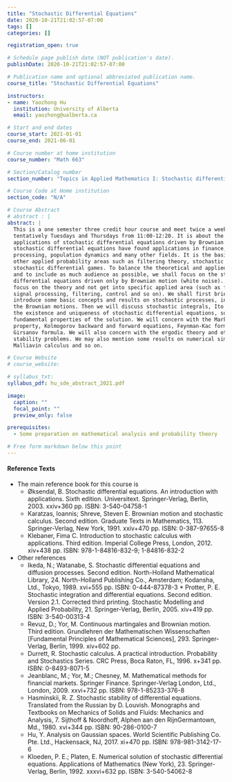 ```yaml
---
title: "Stochastic Differential Equations"
date: 2020-10-21T21:02:57-07:00
tags: []
categories: []

registration_open: true

# Schedule page publish date (NOT publication's date).
publishDate: 2020-10-21T21:02:57-07:00

# Publication name and optional abbreviated publication name.
course_title: "Stochastic Differential Equations"

instructors:
- name: Yaozhong Hu
  institution: University of Alberta
  email: yaozhong@ualberta.ca

# Start and end dates
course_start: 2021-01-01
course_end: 2021-06-01

# Course number at home institution
course_number: "Math 663"

# Section/Catalog number
section_number: "Topics in Applied Mathematics I: Stochastic differential equations"

# Course Code at Home institution
section_code: "N/A"

# Course Abstract
# abstract : |
abstract: |
  This is a one semester three credit hour course and meet twice a week,
  tentatively Tuesdays and Thursdays from 11:00-12:20. It is about the theory and
  applications of stochastic differential equations driven by Brownian motion. The
  stochastic differential equations have found applications in finance, signal
  processing, population dynamics and many other fields. It is the basis of some
  other applied probability areas such as filtering theory, stochastic control and
  stochastic differential games. To balance the theoretical and applied aspects
  and to include as much audience as possible, we shall focus on the stochastic
  differential equations driven only by Brownian motion (white noise). We will
  focus on the theory and not get into specific applied area (such as finance,
  signal processing, filtering, control and so on). We shall first briefly
  introduce some basic concepts and results on stochastic processes, in particular
  the Brownian motions. Then we will discuss stochastic integrals, Ito formula,
  the existence and uniqueness of stochastic differential equations, some
  fundamental properties of the solution. We will concern with the Markov
  property, Kolmogorov backward and forward equations, Feynman-Kac formula,
  Girsanov formula. We will also concern with the ergodic theory and other
  stability problems. We may also mention some results on numerical simulations,
  Malliavin calculus and so on.

# Course Website
# course_website: 

# syllabus_txt:
syllabus_pdf: hu_sde_abstract_2021.pdf

image:
  caption: ""
  focal_point: ""
  preview_only: false

prerequisites:
  - Some preparation on mathematical analysis and probability theory

# Free form markdown below this point
---
```

#### Reference Texts
  * The main reference book for this course is
    * Øksendal, B. Stochastic differential equations. An introduction with applications. Sixth edition. Universitext. Springer-Verlag, Berlin, 2003. xxiv+360 pp. ISBN: 3-540-04758-1
    * Karatzas, Ioannis; Shreve, Steven E. Brownian motion and stochastic calculus. Second edition. Graduate Texts in Mathematics, 113. Springer-Verlag, New York, 1991. xxiv+470 pp. ISBN: 0-387-97655-8
    * Klebaner, Fima C. Introduction to stochastic calculus with applications. Third edition. Imperial College Press, London, 2012. xiv+438 pp. ISBN: 978-1-84816-832-9; 1-84816-832-2
  * Other references
    * Ikeda, N.; Watanabe, S. Stochastic differential equations and diffusion processes. Second edition. North-Holland Mathematical Library, 24. North-Holland Publishing Co., Amsterdam; Kodansha, Ltd., Tokyo, 1989. xvi+555 pp. ISBN: 0-444-87378-3    * Protter, P. E. Stochastic integration and differential equations. Second edition. Version 2.1. Corrected third printing. Stochastic Modelling and Applied Probability, 21. Springer-Verlag, Berlin, 2005. xiv+419 pp. ISBN: 3-540-00313-4
    * Revuz, D.; Yor, M. Continuous martingales and Brownian motion. Third edition. Grundlehren der Mathematischen Wissenschaften [Fundamental Principles of Mathematical Sciences], 293. Springer-Verlag, Berlin, 1999. xiv+602 pp.
    * Durrett, R. Stochastic calculus. A practical introduction. Probability and Stochastics Series. CRC Press, Boca Raton, FL, 1996. x+341 pp. ISBN: 0-8493-8071-5
    * Jeanblanc, M.; Yor, M.; Chesney, M. Mathematical methods for financial markets. Springer Finance. Springer-Verlag London, Ltd., London, 2009. xxvi+732 pp. ISBN: 978-1-85233-376-8
    * Hasminskii, R. Z. Stochastic stability of differential equations. Translated from the Russian by D. Louvish. Monographs and Textbooks on Mechanics of Solids and Fluids: Mechanics and Analysis, 7. Sijthoff & Noordhoff, Alphen aan den RijnGermantown, Md., 1980. xvi+344 pp. ISBN: 90-286-0100-7
    * Hu, Y. Analysis on Gaussian spaces. World Scientific Publishing Co. Pte. Ltd., Hackensack, NJ, 2017. xi+470 pp. ISBN: 978-981-3142-17-6
    * Kloeden, P. E.; Platen, E. Numerical solution of stochastic differential equations. Applications of Mathematics (New York), 23. Springer-Verlag, Berlin, 1992. xxxvi+632 pp. ISBN: 3-540-54062-8
